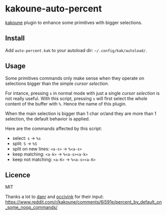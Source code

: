 # kakoune-auto-percent

[kakoune](http://kakoune.org) plugin to enhance some primitives with bigger selections.

## Install

Add `auto-percent.kak` to your autoload dir: `~/.config/kak/autoload/`.

## Usage

Some primitives commands only make sense when they operate on selections bigger than the simple *cursor selection*.

For intance, pressing `s` in normal mode with just a single *cursor selection* is not really useful.
With this script, pressing `s` will first select the whole content of the buffer with `%`. Hence the name of this plugin.

When the main selection is bigger than 1 char or/and they are more than 1 selection, the default behavior is applied.

Here are the commands affected by this script:

- select: `s` → `%s`
- split: `S` → `%S`
- split on new lines: `<a-s>` → `%<a-s>`
- keep matching: `<a-k>` → `%<a-s><a-k>`
- keep not matching: `<a-K>` → `%<a-s><a-K>`

## Licence

MIT

Thanks a lot to [danr](https://github.com/danr) and [occivink](https://github.com/occivink)
for their input: https://www.reddit.com/r/kakoune/comments/6i591e/percent_by_default_on_some_noop_commands/
